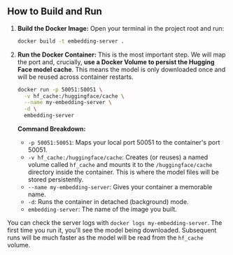 ## How to Build and Run 

1.  **Build the Docker Image:**
    Open your terminal in the project root and run:

    ```bash
    docker build -t embedding-server .
    ```

2.  **Run the Docker Container:**
    This is the most important step. We will map the port and, crucially, **use a Docker Volume to persist the Hugging Face model cache**. This means the model is only downloaded once and will be reused across container restarts.

    ```bash
    docker run -p 50051:50051 \
      -v hf_cache:/huggingface/cache \
      --name my-embedding-server \
      -d \
      embedding-server
    ```

    **Command Breakdown:**

    * `-p 50051:50051`: Maps your local port 50051 to the container's port 50051.
    * `-v hf_cache:/huggingface/cache`: Creates (or reuses) a named volume called `hf_cache` and mounts it to the `/huggingface/cache` directory inside the container. This is where the model files will be stored persistently.
    * `--name my-embedding-server`: Gives your container a memorable name.
    * `-d`: Runs the container in detached (background) mode.
    * `embedding-server`: The name of the image you built.

You can check the server logs with `docker logs my-embedding-server`. The first time you run it, you'll see the model being downloaded. Subsequent runs will be much faster as the model will be read from the `hf_cache` volume.